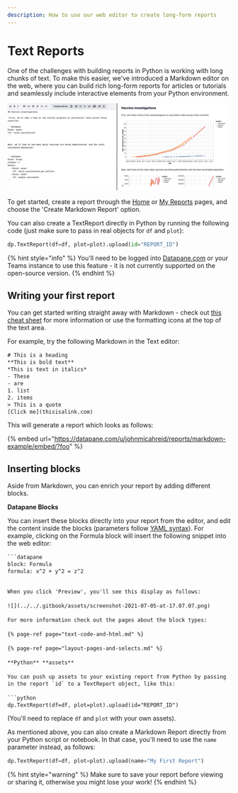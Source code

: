 ```yaml
---
description: How to use our web editor to create long-form reports
---
```


# Text Reports

‌One of the challenges with building reports in Python is working with long chunks of text. To make this easier, we've introduced a Markdown editor on the web, where you can build rich long-form reports for articles or tutorials and seamlessly include interactive elements from your Python environment.

![](../../.gitbook/assets/screenshot-2021-07-05-at-10.08.36.png)

To get started, create a report through the [Home](https://datapane.com/home/) or [My Reports](https://datapane.com/my-reports/) pages, and choose the 'Create Markdown Report' option.

You can also create a TextReport directly in Python by running the following code \(just make sure to pass in real objects for `df` and `plot`\): 

```python
dp.TextReport(df=df, plot=plot).upload(id="REPORT_ID")
```

{% hint style="info" %}
You'll need to be logged into [Datapane.com](http://Datapane.com) or your Teams instance to use this feature - it is not currently supported on the open-source version.
{% endhint %}

## **Writing your first report**

You can get started writing straight away with Markdown - check out [this cheat sheet](https://www.markdownguide.org/cheat-sheet/) for more information or use the formatting icons at the top of the text area.

For example, try the following Markdown in the Text editor:

```text
# This is a heading
**This is bold text**
*This is text in italics*
- These
- are
1. list
2. items
> This is a quote
[Click me](thisisalink.com)
```

This will generate a report which looks as follows:

{% embed url="https://datapane.com/u/johnmicahreid/reports/markdown-example/embed/?foo" %}

## **Inserting blocks**

Aside from Markdown, you can enrich your report by adding different blocks. 

**Datapane Blocks**

You can insert these blocks directly into your report from the editor, and edit the content inside the blocks \(parameters follow [YAML syntax](https://docs.ansible.com/ansible/latest/reference_appendices/YAMLSyntax.html)\). For example, clicking on the Formula block will insert the following snippet into the web editor:

```text
```datapane
block: Formula
formula: x^2 + y^2 = z^2
```
```

When you click 'Preview', you'll see this display as follows: 

![](../../.gitbook/assets/screenshot-2021-07-05-at-17.07.07.png)

For more information check out the pages about the block types:

{% page-ref page="text-code-and-html.md" %}

{% page-ref page="layout-pages-and-selects.md" %}

**Python** **assets**

You can push up assets to your existing report from Python by passing in the report `id` to a TextReport object, like this: 

```python
dp.TextReport(df=df, plot=plot).upload(id="REPORT_ID")
```

‌\(You'll need to replace `df` and `plot` with your own assets\). 

As mentioned above, you can also create a Markdown Report directly from your Python script or notebook. In that case, you'll need to use the `name` parameter instead, as follows: 

```python
dp.TextReport(df=df, plot=plot).upload(name="My First Report")
```

{% hint style="warning" %}
Make sure to save your report before viewing or sharing it, otherwise you might lose your work!
{% endhint %}

